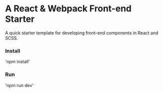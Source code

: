 # A React & Webpack Front-end Starter

A quick starter template for developing front-end components in React and SCSS.

### Install
'npm install'

### Run
'npm run dev'
